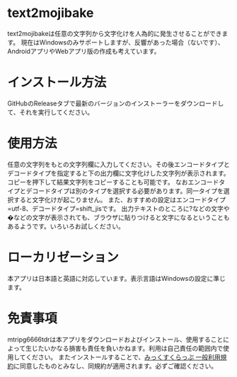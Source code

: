 ﻿# text2mojibake
text2mojibakeは任意の文字列から文字化けを人為的に発生させることができます。
現在はWindowsのみサポートしますが、反響があった場合（ないです）、AndroidアプリやWebアプリ版の作成も考えています。

# インストール方法
GitHubのReleaseタブで最新のバージョンのインストーラーをダウンロードして、それを実行してください。

# 使用方法
任意の文字列をもとの文字列欄に入力してください。その後エンコードタイプとデコードタイプを指定すると下の出力欄に文字化けした文字列が表示されます。
コピーを押下して結果文字列をコピーすることも可能です。
なおエンコードタイプとデコードタイプは別のタイプを選択する必要があります。同一タイプを選択すると文字化けが起こりません。
また、おすすめの設定はエンコードタイプ=utf-8、デコードタイプ=shift_jisです。
出力テキストのところに?などの文字や�などの文字が表示されても、ブラウザに貼りつけると文字になるということもあるようです。いろいろお試しください。

# ローカリゼーション
本アプリは日本語と英語に対応しています。表示言語はWindowsの設定に準じます。

# 免責事項
mtripg6666tdrは本アプリをダウンロードおよびインストール、使用することによって生じたいかなる損害も責任を負いかねます。利用は自己責任の範囲内で使用してください。
またインストールすることで、[みっくすくらっぷ 一般利用規約](https://scrpg.tyanoyu.net/tos_viewer.html)に同意したものとみなし、同規約が適用されます。必ずご確認ください。